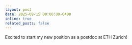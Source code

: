 ```yaml
---
layout: post
date: 2025-09-15 00:00:00-0400
inline: true
related_posts: false
---
```


Excited to start my new position as a postdoc at ETH Zurich!
